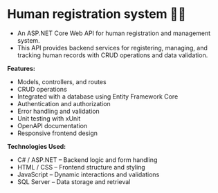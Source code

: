 # Human registration system 👨‍💻

- An ASP.NET Core Web API for human registration and management system. 
- This API provides backend services for registering, managing, and tracking human records with CRUD operations and data validation.

**Features:**
- Models, controllers, and routes
- CRUD operations
- Integrated with a database using Entity Framework Core
- Authentication and authorization
- Error handling and validation
- Unit testing with xUnit
- OpenAPI documentation
- Responsive frontend design

**Technologies Used:**  
- C# / ASP.NET – Backend logic and form handling
- HTML / CSS – Frontend structure and styling
- JavaScript – Dynamic interactions and validations
- SQL Server – Data storage and retrieval
